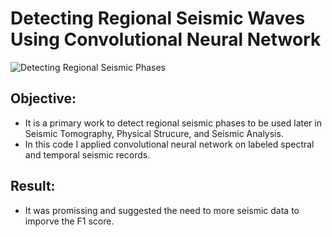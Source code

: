 # Detecting Regional Seismic Waves Using Convolutional Neural Network

![Detecting Regional Seismic Phases](https://docs.ecognition.com/Resources/Images/ECogUsr/UG_CNN_scheme.png)

## Objective: 
- It is  a primary work to detect regional seismic phases to be used later in Seismic Tomography, Physical Strucure, and Seismic Analysis.   
- In this code I applied convolutional neural network on labeled spectral and temporal seismic records.

## Result:
- It was promissing and suggested the need to more seismic data to imporve the F1 score. 
